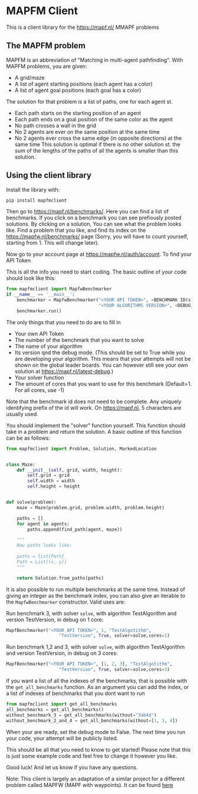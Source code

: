 # MAPFM Client

This is a client library for the https://mapf.nl/ MMAPF problems
## The MAPFM problem
MAPFM is an abbreviation of  "Matching in multi-agent pathfinding".
With MAPFM problems, you are given:
-	A grid/maze
-	A list of agent starting positions (each agent has a color)
-	A list of agent goal positions (each goal has a color)

The solution for that problem is a list of paths, one for each agent st.
-	Each path starts on the starting position of an agent
-	Each path ends on a goal position of the same color as the agent
-	No path crosses a wall in the grid
-	No 2 agents are ever on the same position at the same time
-	No 2 agents  ever cross the same edge (in opposite directions) at the same time
This solution is optimal if there is no other solution st. the sum of the lengths of the paths of all the agents is smaller than this solution.
## Using the client library
Install the library with:
```bash
pip install mapfmclient
```
Then go to https://mapf.nl/benchmarks/. Here you can find a list of benchmarks. If you click on a benchmark you can see prefiously posted solutions. By clicking on a solution, You can see what the problem looks like. Find a problem that you like, and find its index on the https://mapfw.nl/benchmarks/ page (Sorry, you will have to count yourself, starting from 1. This will change later).

Now go to your account page at https://mapfw.nl/auth/account. To find your API Token

This is all the info you need to start coding. The basic outline of your code should look like this:
```python
from mapfmclient import MapfwBenchmarker
if __name__ == '__main__':
    benchmarker = MapfwBenchmarker("<YOUR API TOKEN>", <BENCHMARK ID(s)>, "<YOUR ALGORITHMS NAME>",
                                   "<YOUR ALGORITHMS VERSION>", <DEBUG_MODE>, solver=<SOLVER>,cores=<CORES>)
    benchmarker.run()
```
The only things that you need to do are to fill in
- Your own API Token
- The number of the benchmark that you want to solve
- The name of your algorithm
- Its version qnd the debug mode. (This should be set to True while you are developing your algorithm. This means that your attempts will not be shown on the global leader boards. You can however still see your own solution at https://mapf.nl/latest-debug.)
- Your solver function
- The amount of cores that you want to use for this benchmark (Default=1. For all cores, use -1)

Note that the benchmark id does not need to be complete. Any uniquely identifying prefix of the id will work.
On https://mapf.nl, 5 characters are usually used.

You should implement the "solver" function yourself.
This function should take in a problem and return the solution.
A basic outline of this function can be as follows:
```python
from mapfmclient import Problem, Solution, MarkedLocation


class Maze:
    def __init__(self, grid, width, height):
        self.grid = grid
        self.width = width
        self.height = height


def solve(problem):
    maze = Maze(problem.grid, problem.width, problem.height)

    paths = []
    for agent in agents:
        paths.append(find_path(agent, maze))

    """
    Now paths looks like:
    
    paths = list[Path]
    Path = List[(x, y)]
    """

    return Solution.from_paths(paths)
```

It is also possible to run multiple benchmarks at the same time.
Instead of giving an integer as the benchmark index, you can also give an iterable to the ```MapfwBenchmarker``` constructor.
Valid uses are:

Run benchmark 3, with solver ```solve```, with algorithm TestAlgorithm and version TestVersion, in debug on 1 core:
```python
MapfBenchmarker("<YOUR API TOKEN>", 1, "TestAlgotithm",
                    "TestVersion", True, solver=solve,cores=1)
```

Run benchmark 1,2 and 3, with solver ```solve```, with algorithm TestAlgorithm and version TestVersion, in debug on 3 cores:
```python
MapfBenchmarker("<YOUR API TOKEN>", [1, 2, 3], "TestAlgotithm",
                    "TestVersion", True, solver=solve,cores=3)
```

If you want a list of all the indexes of the benchmarks, that is possible with the ```get_all_benchmarks``` function.
As an argument you can add the index, or a list of indexes of benchmarks that you dont want to run
```python
from mapfmclient import get_all_benchmarks
all_benchmarks = get_all_benchmarks()
without_benchmark_3 = get_all_benchmarks(without="3ab4d")
without_benchmark_2_and_4 = get_all_benchmarks(without=[1, 3, 4])
```

When your are ready, set the debug mode to False. The next time you run your code, your attempt will be publicly listed.

This should be all that you need to know to get started!
Please note that this is just some example code and feel free to change it however you like.

Good luck! And let us know if you have any questions.


Note: This client is largely an adaptation of a similar project for a different problem
called MAPFW (MAPF with waypoints). It can be found [here](https://github.com/noahiscool13/mapfw-client) 